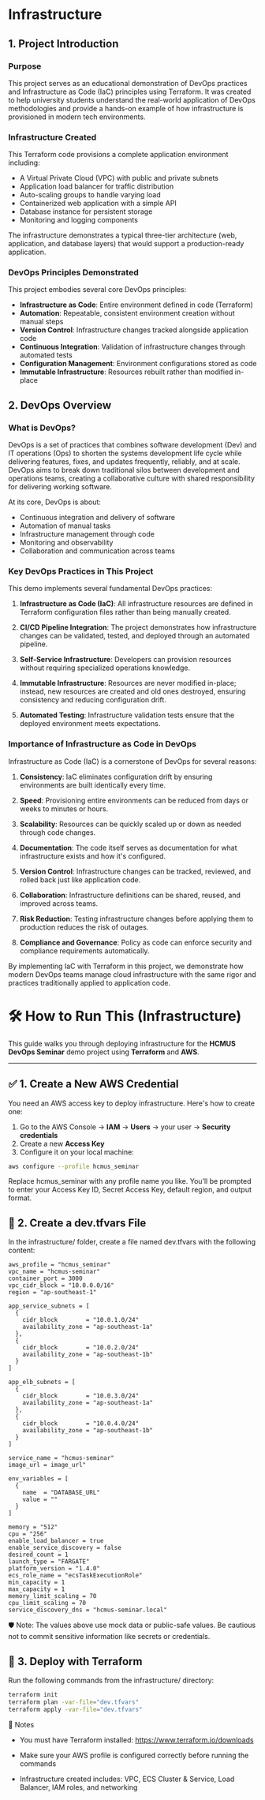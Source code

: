 # Infrastructure

## 1. Project Introduction

### Purpose
This project serves as an educational demonstration of DevOps practices and Infrastructure as Code (IaC) principles using Terraform. It was created to help university students understand the real-world application of DevOps methodologies and provide a hands-on example of how infrastructure is provisioned in modern tech environments.

### Infrastructure Created
This Terraform code provisions a complete application environment including:
- A Virtual Private Cloud (VPC) with public and private subnets
- Application load balancer for traffic distribution
- Auto-scaling groups to handle varying load
- Containerized web application with a simple API
- Database instance for persistent storage
- Monitoring and logging components

The infrastructure demonstrates a typical three-tier architecture (web, application, and database layers) that would support a production-ready application.

### DevOps Principles Demonstrated
This project embodies several core DevOps principles:
- **Infrastructure as Code**: Entire environment defined in code (Terraform)
- **Automation**: Repeatable, consistent environment creation without manual steps
- **Version Control**: Infrastructure changes tracked alongside application code
- **Continuous Integration**: Validation of infrastructure changes through automated tests
- **Configuration Management**: Environment configurations stored as code
- **Immutable Infrastructure**: Resources rebuilt rather than modified in-place

## 2. DevOps Overview

### What is DevOps?
DevOps is a set of practices that combines software development (Dev) and IT operations (Ops) to shorten the systems development life cycle while delivering features, fixes, and updates frequently, reliably, and at scale. DevOps aims to break down traditional silos between development and operations teams, creating a collaborative culture with shared responsibility for delivering working software.

At its core, DevOps is about:
- Continuous integration and delivery of software
- Automation of manual tasks
- Infrastructure management through code
- Monitoring and observability
- Collaboration and communication across teams

### Key DevOps Practices in This Project
This demo implements several fundamental DevOps practices:

1. **Infrastructure as Code (IaC)**: All infrastructure resources are defined in Terraform configuration files rather than being manually created.

2. **CI/CD Pipeline Integration**: The project demonstrates how infrastructure changes can be validated, tested, and deployed through an automated pipeline.

3. **Self-Service Infrastructure**: Developers can provision resources without requiring specialized operations knowledge.

4. **Immutable Infrastructure**: Resources are never modified in-place; instead, new resources are created and old ones destroyed, ensuring consistency and reducing configuration drift.

5. **Automated Testing**: Infrastructure validation tests ensure that the deployed environment meets expectations.

### Importance of Infrastructure as Code in DevOps

Infrastructure as Code (IaC) is a cornerstone of DevOps for several reasons:

1. **Consistency**: IaC eliminates configuration drift by ensuring environments are built identically every time.

2. **Speed**: Provisioning entire environments can be reduced from days or weeks to minutes or hours.

3. **Scalability**: Resources can be quickly scaled up or down as needed through code changes.

4. **Documentation**: The code itself serves as documentation for what infrastructure exists and how it's configured.

5. **Version Control**: Infrastructure changes can be tracked, reviewed, and rolled back just like application code.

6. **Collaboration**: Infrastructure definitions can be shared, reused, and improved across teams.

7. **Risk Reduction**: Testing infrastructure changes before applying them to production reduces the risk of outages.

8. **Compliance and Governance**: Policy as code can enforce security and compliance requirements automatically.

By implementing IaC with Terraform in this project, we demonstrate how modern DevOps teams manage cloud infrastructure with the same rigor and practices traditionally applied to application code.

# 🛠 How to Run This (Infrastructure)

This guide walks you through deploying infrastructure for the **HCMUS DevOps Seminar** demo project using **Terraform** and **AWS**.

---

## ✅ 1. Create a New AWS Credential

You need an AWS access key to deploy infrastructure. Here's how to create one:

1. Go to the AWS Console → **IAM** → **Users** → your user → **Security credentials**
2. Create a new **Access Key**
3. Configure it on your local machine:

```bash
aws configure --profile hcmus_seminar
```

Replace hcmus_seminar with any profile name you like. You’ll be prompted to enter your Access Key ID, Secret Access Key, default region, and output format.

## 📄 2. Create a dev.tfvars File
In the infrastructure/ folder, create a file named dev.tfvars with the following content:

```hcl
aws_profile = "hcmus_seminar"
vpc_name = "hcmus-seminar"
container_port = 3000
vpc_cidr_block = "10.0.0.0/16"
region = "ap-southeast-1"

app_service_subnets = [
  {
    cidr_block        = "10.0.1.0/24"
    availability_zone = "ap-southeast-1a"
  },
  {
    cidr_block        = "10.0.2.0/24"
    availability_zone = "ap-southeast-1b"
  }
]

app_elb_subnets = [
  {
    cidr_block        = "10.0.3.0/24"
    availability_zone = "ap-southeast-1a"
  },
  {
    cidr_block        = "10.0.4.0/24"
    availability_zone = "ap-southeast-1b"
  }
]

service_name = "hcmus-seminar"
image_url = image_url"

env_variables = [
  {
    name  = "DATABASE_URL"
    value = ""
  }
]

memory = "512"
cpu = "256"
enable_load_balancer = true
enable_service_discovery = false
desired_count = 1
launch_type = "FARGATE"
platform_version = "1.4.0"
ecs_role_name = "ecsTaskExecutionRole"
min_capacity = 1
max_capacity = 1
memory_limit_scaling = 70
cpu_limit_scaling = 70
service_discovery_dns = "hcmus-seminar.local"
```

🛡️ Note: The values above use mock data or public-safe values. Be cautious not to commit sensitive information like secrets or credentials.

## 🚀 3. Deploy with Terraform
Run the following commands from the infrastructure/ directory:

```bash
terraform init
terraform plan -var-file="dev.tfvars"
terraform apply -var-file="dev.tfvars"
```

📌 Notes
- You must have Terraform installed: https://www.terraform.io/downloads

- Make sure your AWS profile is configured correctly before running the commands

- Infrastructure created includes: VPC, ECS Cluster & Service, Load Balancer, IAM roles, and networking